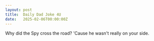 ```yaml
---
layout: post
title:  Daily Dad Joke 4U
date:   2025-02-06T00:00:00Z
---
```

Why did the Spy cross the road? 'Cause he wasn't really on your side.
